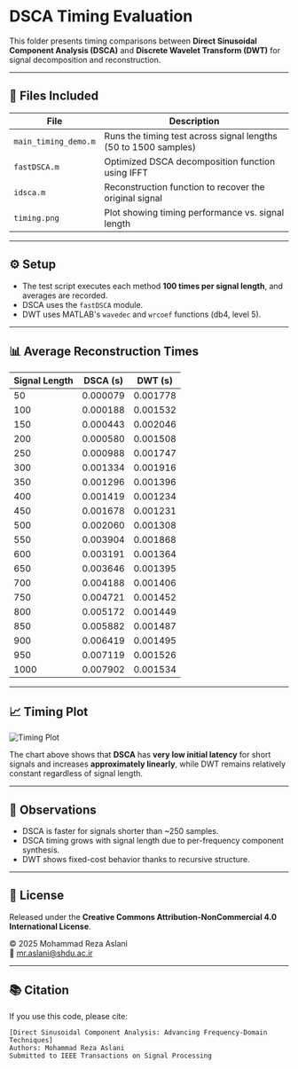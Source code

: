 # DSCA Timing Evaluation

This folder presents timing comparisons between **Direct Sinusoidal Component Analysis (DSCA)** and **Discrete Wavelet Transform (DWT)** for signal decomposition and reconstruction.

---

## 📁 Files Included

| File                      | Description                                                     |
|---------------------------|-----------------------------------------------------------------|
| `main_timing_demo.m`     | Runs the timing test across signal lengths (50 to 1500 samples) |
| `fastDSCA.m`             | Optimized DSCA decomposition function using IFFT                |
| `idsca.m`                | Reconstruction function to recover the original signal          |
| `timing.png`             | Plot showing timing performance vs. signal length              |

---

## ⚙️ Setup

- The test script executes each method **100 times per signal length**, and averages are recorded.
- DSCA uses the `fastDSCA` module.
- DWT uses MATLAB's `wavedec` and `wrcoef` functions (db4, level 5).

---

## 📊 Average Reconstruction Times

| Signal Length | DSCA (s) | DWT (s)  |
|---------------|----------|----------|
| 50            | 0.000079 | 0.001778 |
| 100           | 0.000188 | 0.001532 |
| 150           | 0.000443 | 0.002046 |
| 200           | 0.000580 | 0.001508 |
| 250           | 0.000988 | 0.001747 |
| 300           | 0.001334 | 0.001916 |
| 350           | 0.001296 | 0.001396 |
| 400           | 0.001419 | 0.001234 |
| 450           | 0.001678 | 0.001231 |
| 500           | 0.002060 | 0.001308 |
| 550           | 0.003904 | 0.001868 |
| 600           | 0.003191 | 0.001364 |
| 650           | 0.003646 | 0.001395 |
| 700           | 0.004188 | 0.001406 |
| 750           | 0.004721 | 0.001452 |
| 800           | 0.005172 | 0.001449 |
| 850           | 0.005882 | 0.001487 |
| 900           | 0.006419 | 0.001495 |
| 950           | 0.007119 | 0.001526 |
| 1000          | 0.007902 | 0.001534 |

---

## 📈 Timing Plot

![Timing Plot](timing.png)

The chart above shows that **DSCA** has **very low initial latency** for short signals and increases **approximately linearly**, while DWT remains relatively constant regardless of signal length.

---

## 📌 Observations

- DSCA is faster for signals shorter than ~250 samples.
- DSCA timing grows with signal length due to per-frequency component synthesis.
- DWT shows fixed-cost behavior thanks to recursive structure.

---

## 🔧 License

Released under the **Creative Commons Attribution-NonCommercial 4.0 International License**.

© 2025 Mohammad Reza Aslani  
📧 [mr.aslani@shdu.ac.ir](mailto:mr.aslani@shdu.ac.ir)

---

## 📚 Citation

If you use this code, please cite:

```
[Direct Sinusoidal Component Analysis: Advancing Frequency-Domain Techniques]  
Authors: Mohammad Reza Aslani  
Submitted to IEEE Transactions on Signal Processing
```

